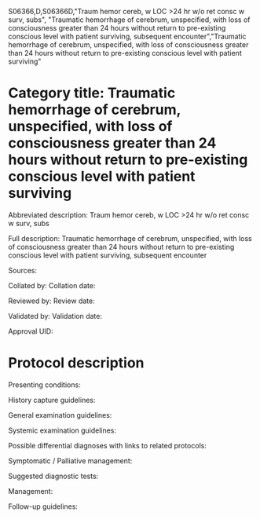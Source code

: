 S06366,D,S06366D,"Traum hemor cereb, w LOC >24 hr w/o ret consc w surv, subs", "Traumatic hemorrhage of cerebrum, unspecified, with loss of consciousness greater than 24 hours without return to pre-existing conscious level with patient surviving, subsequent encounter","Traumatic hemorrhage of cerebrum, unspecified, with loss of consciousness greater than 24 hours without return to pre-existing conscious level with patient surviving"
# Category title: Traumatic hemorrhage of cerebrum, unspecified, with loss of consciousness greater than 24 hours without return to pre-existing conscious level with patient surviving

Abbreviated description: Traum hemor cereb, w LOC >24 hr w/o ret consc w surv, subs

Full description: Traumatic hemorrhage of cerebrum, unspecified, with loss of consciousness greater than 24 hours without return to pre-existing conscious level with patient surviving, subsequent encounter

Sources:

Collated by:
Collation date:

Reviewed by:
Review date:

Validated by:
Validation date:

Approval UID:

# Protocol description

Presenting conditions:

History capture guidelines:

General examination guidelines:

Systemic examination guidelines:

Possible differential diagnoses with links to related protocols:

Symptomatic / Palliative management:

Suggested diagnostic tests:

Management:

Follow-up guidelines:
